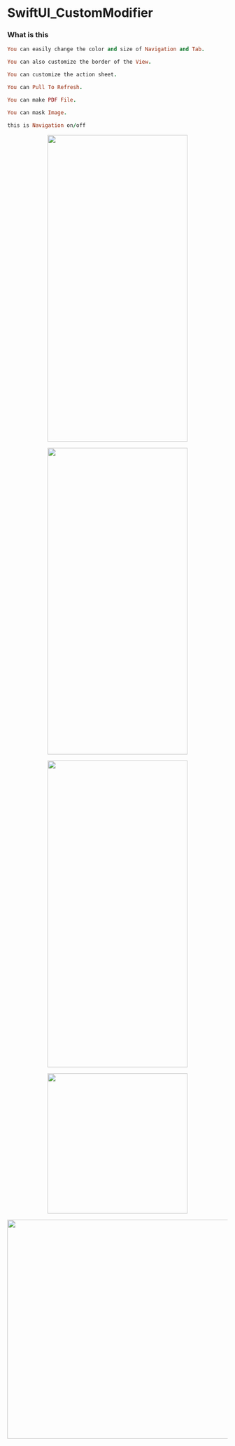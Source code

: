 # SwiftUI_CustomModifier

### What is this
```ruby
You can easily change the color and size of Navigation and Tab.

You can also customize the border of the View.

You can customize the action sheet.

You can Pull To Refresh.

You can make PDF File.

You can mask Image.

this is Navigation on/off
```
<p align="center">
<img src= "https://user-images.githubusercontent.com/16457165/84437057-5d9ae100-ac6f-11ea-86a3-cc75cb4dde32.gif" width="320" height="700">
 </p>

<p align="center">
<img src= "https://user-images.githubusercontent.com/16457165/82578957-1073a400-9bc8-11ea-82f2-7d21361abb59.gif" width="320" height="700">
 </p>

<p align="center">
<img src= "https://user-images.githubusercontent.com/16457165/82133371-4e6a7400-9826-11ea-8eba-67d9f4f8e9aa.gif" width="320" height="700">
 </p>

<p align="center">
<img src= "https://user-images.githubusercontent.com/16457165/125178348-032bd580-e21f-11eb-80b6-0bc27207d99f.mov" width="320">
 </p>
 

<p align="center">
<img src= "https://user-images.githubusercontent.com/16457165/78512300-4a3a4800-77de-11ea-9df2-eaf56da0c67d.gif" width="800" height="500">
 </p>

